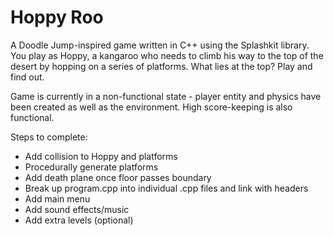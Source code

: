 # Hoppy Roo
A Doodle Jump-inspired game written in C++ using the Splashkit library. You play as Hoppy, a kangaroo who needs to climb his way to the top of the desert by hopping on a series of platforms. What lies at the top? Play and find out.

Game is currently in a non-functional state - player entity and physics have been created as well as the environment. High score-keeping is also functional.

Steps to complete:
* Add collision to Hoppy and platforms
* Procedurally generate platforms
* Add death plane once floor passes boundary
* Break up program.cpp into individual .cpp files and link with headers
* Add main menu
* Add sound effects/music
* Add extra levels (optional)